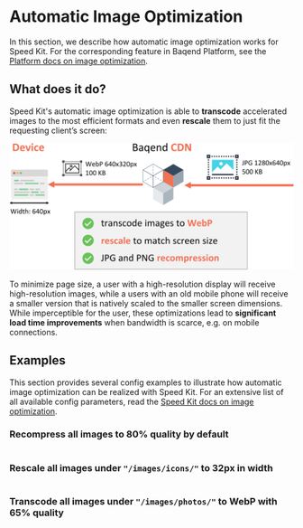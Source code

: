 # Automatic Image Optimization

In this section, we describe how automatic image optimization works for Speed Kit. 
For the corresponding feature in Baqend Platform, see the [Platform docs on image optimization](../image-optimization/).


## What does it do?

Speed Kit's automatic image optimization is able to **transcode** accelerated images to the most efficient formats and even **rescale** them to just fit the requesting client’s screen: 

![Baqend optimizes your images automatically and on-the-fly.](image-optimization-speed-kit.png)

To minimize page size, a user with a high-resolution display will receive high-resolution images, while a users with an old mobile phone will receive a smaller version that is natively scaled to the smaller screen dimensions. 
While imperceptible for the user, these optimizations lead to **significant load time improvements** when bandwidth is scarce, e.g. on mobile connections.

## Examples 

This section provides several config examples to illustrate how automatic image optimization can be realized with Speed Kit. 
For an extensive list of all available config parameters, read the [Speed Kit docs on image optimization](../speed-kit/api/#ImageOptions). 


### Recompress all images to 80% quality by default

```javascript

```

### Rescale all images under `"/images/icons/"` to 32px in width

```javascript

```


### Transcode all images under `"/images/photos/"` to WebP with 65% quality

```javascript

```


